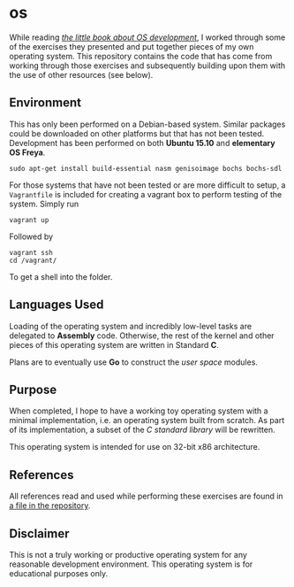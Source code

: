 # os

While reading 
[*the little book about OS development*](https://littleosbook.github.io/), I 
worked through some of the exercises they presented and put together pieces 
of my own operating system. This repository contains the code that has come 
from working through those exercises and subsequently building upon them 
with the use of other resources (see below).

## Environment

This has only been performed on a Debian-based system. Similar packages could be 
downloaded on other platforms but that has not been tested. Development has been 
performed on both **Ubuntu 15.10** and **elementary OS Freya**.

    sudo apt-get install build-essential nasm genisoimage bochs bochs-sdl

For those systems that have not been tested or are more difficult to setup, a 
`Vagrantfile` is included for creating a vagrant box to perform testing of the 
system. Simply run

    vagrant up

Followed by

    vagrant ssh
    cd /vagrant/

To get a shell into the folder.

## Languages Used

Loading of the operating system and incredibly low-level tasks are 
delegated to **Assembly** code. Otherwise, the rest of the kernel and other 
pieces of this operating system are written in Standard **C**.

Plans are to eventually use **Go** to construct the *user space* modules.

## Purpose

When completed, I hope to have a working toy operating system with a 
minimal implementation, i.e. an operating system built from scratch. As part 
of its implementation, a subset of the *C standard library* will be rewritten.

This operating system is intended for use on 32-bit x86 architecture.

## References

All references read and used while performing these exercises are found in 
[a file in the repository](refs.txt).

## Disclaimer

This is not a truly working or productive operating system for any reasonable 
development environment. This operating system is for educational purposes only.
